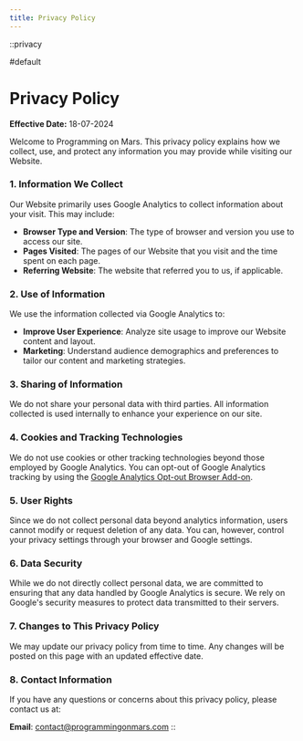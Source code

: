 ```yaml
---
title: Privacy Policy
---
```


::privacy

#default
# Privacy Policy

**Effective Date:** 18-07-2024

Welcome to Programming on Mars. This privacy policy explains how we collect, use, and protect any information you may provide while visiting our Website.

### 1. Information We Collect

Our Website primarily uses Google Analytics to collect information about your visit. This may include:

- **Browser Type and Version**: The type of browser and version you use to access our site.
- **Pages Visited**: The pages of our Website that you visit and the time spent on each page.
- **Referring Website**: The website that referred you to us, if applicable.

### 2. Use of Information

We use the information collected via Google Analytics to:

- **Improve User Experience**: Analyze site usage to improve our Website content and layout.
- **Marketing**: Understand audience demographics and preferences to tailor our content and marketing strategies.

### 3. Sharing of Information

We do not share your personal data with third parties. All information collected is used internally to enhance your experience on our site.

### 4. Cookies and Tracking Technologies

We do not use cookies or other tracking technologies beyond those employed by Google Analytics. You can opt-out of Google Analytics tracking by using the [Google Analytics Opt-out Browser Add-on](https://tools.google.com/dlpage/gaoptout).

### 5. User Rights

Since we do not collect personal data beyond analytics information, users cannot modify or request deletion of any data. You can, however, control your privacy settings through your browser and Google settings.

### 6. Data Security

While we do not directly collect personal data, we are committed to ensuring that any data handled by Google Analytics is secure. We rely on Google's security measures to protect data transmitted to their servers.

### 7. Changes to This Privacy Policy

We may update our privacy policy from time to time. Any changes will be posted on this page with an updated effective date.

### 8. Contact Information

If you have any questions or concerns about this privacy policy, please contact us at:

**Email**: [contact@programmingonmars.com](mailto:contact@programmingonmars.com)
::